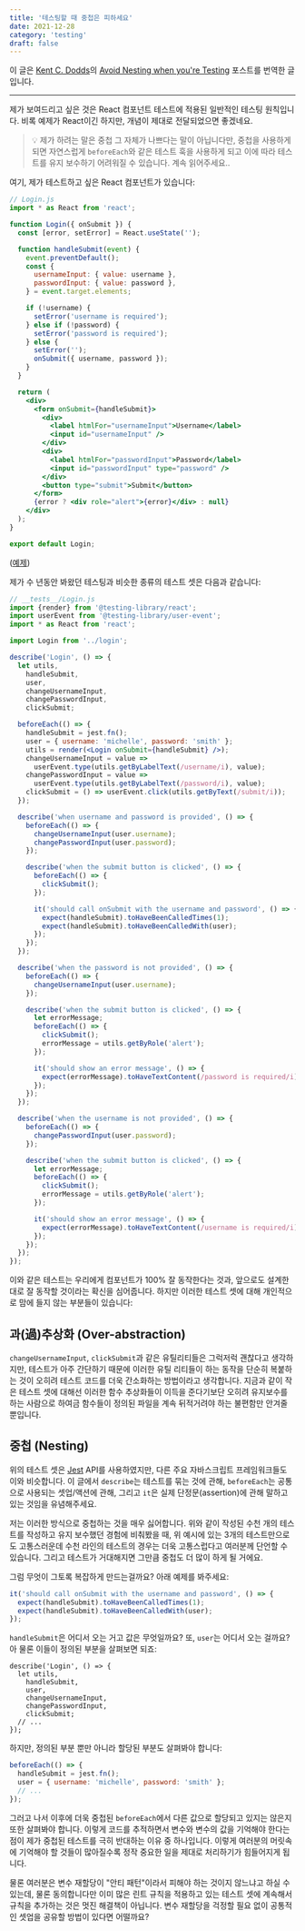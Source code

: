 ```yaml
---
title: '테스팅할 때 중첩은 피하세요'
date: 2021-12-28
category: 'testing'
draft: false
---
```


이 글은 [Kent C. Dodds](https://kentcdodds.com/)의 [Avoid Nesting when you're Testing](https://kentcdodds.com/blog/avoid-nesting-when-youre-testing) 포스트를 번역한 글입니다.

<hr class="custom-hr">

제가 보여드리고 싶은 것은 React 컴포넌트 테스트에 적용된 일반적인 테스팅 원칙입니다. 비록 예제가 React이긴 하지만, 개념이 제대로 전달되었으면 좋겠네요.

> 💡 제가 하려는 말은 중첩 그 자체가 나쁘다는 말이 아닙니다만, 중첩을 사용하게 되면 자연스럽게 `beforeEach`와 같은 테스트 훅을 사용하게 되고 이에 따라 테스트를 유지 보수하기 어려워질 수 있습니다. 계속 읽어주세요..

여기, 제가 테스트하고 싶은 React 컴포넌트가 있습니다:

```jsx
// Login.js
import * as React from 'react';

function Login({ onSubmit }) {
  const [error, setError] = React.useState('');

  function handleSubmit(event) {
    event.preventDefault();
    const {
      usernameInput: { value: username },
      passwordInput: { value: password },
    } = event.target.elements;

    if (!username) {
      setError('username is required');
    } else if (!password) {
      setError('password is required');
    } else {
      setError('');
      onSubmit({ username, password });
    }
  }

  return (
    <div>
      <form onSubmit={handleSubmit}>
        <div>
          <label htmlFor="usernameInput">Username</label>
          <input id="usernameInput" />
        </div>
        <div>
          <label htmlFor="passwordInput">Password</label>
          <input id="passwordInput" type="password" />
        </div>
        <button type="submit">Submit</button>
      </form>
      {error ? <div role="alert">{error}</div> : null}
    </div>
  );
}

export default Login;
```

([예제](https://codesandbox.io/s/divine-mountain-pogxj?file=/src/App.js))

제가 수 년동안 봐왔던 테스팅과 비슷한 종류의 테스트 셋은 다음과 같습니다:

```jsx
// __tests__/Login.js
import {render} from '@testing-library/react';
import userEvent from '@testing-library/user-event';
import * as React from 'react';

import Login from '../login';

describe('Login', () => {
  let utils,
    handleSubmit,
    user,
    changeUsernameInput,
    changePasswordInput,
    clickSubmit;

  beforeEach(() => {
    handleSubmit = jest.fn();
    user = { username: 'michelle', password: 'smith' };
    utils = render(<Login onSubmit={handleSubmit} />);
    changeUsernameInput = value =>
      userEvent.type(utils.getByLabelText(/username/i), value);
    changePasswordInput = value =>
      userEvent.type(utils.getByLabelText(/password/i), value);
    clickSubmit = () => userEvent.click(utils.getByText(/submit/i));
  });

  describe('when username and password is provided', () => {
    beforeEach(() => {
      changeUsernameInput(user.username);
      changePasswordInput(user.password);
    });

    describe('when the submit button is clicked', () => {
      beforeEach(() => {
        clickSubmit();
      });

      it('should call onSubmit with the username and password', () => {
        expect(handleSubmit).toHaveBeenCalledTimes(1);
        expect(handleSubmit).toHaveBeenCalledWith(user);
      });
    });
  });

  describe('when the password is not provided', () => {
    beforeEach(() => {
      changeUsernameInput(user.username);
    });

    describe('when the submit button is clicked', () => {
      let errorMessage;
      beforeEach(() => {
        clickSubmit();
        errorMessage = utils.getByRole('alert');
      });

      it('should show an error message', () => {
        expect(errorMessage).toHaveTextContent(/password is required/i);
      });
    });
  });

  describe('when the username is not provided', () => {
    beforeEach(() => {
      changePasswordInput(user.password);
    });

    describe('when the submit button is clicked', () => {
      let errorMessage;
      beforeEach(() => {
        clickSubmit();
        errorMessage = utils.getByRole('alert');
      });

      it('should show an error message', () => {
        expect(errorMessage).toHaveTextContent(/username is required/i);
      });
    });
  });
});
```

이와 같은 테스트는 우리에게 컴포넌트가 100% 잘 동작한다는 것과, 앞으로도 설계한대로 잘 동작할 것이라는 확신을 심어줍니다. 하지만 이러한 테스트 셋에 대해 개인적으로 맘에 들지 않는 부분들이 있습니다:

## 과(過)추상화 (Over-abstraction)

`changeUsernameInput`, `clickSubmit`과 같은 유틸리티들은 그럭저럭 괜찮다고 생각하지만, 테스트가 아주 간단하기 때문에 이러한 유틸
리티들이 하는 동작을 단순히 복붙하는 것이 오히려 테스트 코드를 더욱 간소화하는 방법이라고 생각합니다. 지금과 같이 작은 테스트 셋에 대해선 이러한 함수 추상화들이 이득을 준다기보단 오히려 유지보수를 하는 사람으로 하여금 함수들이 정의된 파일을 계속 뒤적거려야 하는 불편함만 안겨줄 뿐입니다.

## 중첩 (Nesting)

위의 테스트 셋은 [Jest](https://jestjs.io/) API를 사용하였지만, 다른 주요 자바스크립트 프레임워크들도 이와 비슷합니다. 이 글에서 `describe`는 테스트를 묶는 것에 관해, `beforeEach`는 공통으로 사용되는 셋업/액션에 관해, 그리고 `it`은 실제 단정문(assertion)에 관해 말하고 있는 것임을 유념해주세요.

저는 이러한 방식으로 중첩하는 것을 매우 싫어합니다. 위와 같이 작성된 수천 개의 테스트를 작성하고 유지 보수했던 경험에 비춰봤을 때, 위 예시에 있는 3개의 테스트만으로도 고통스러운데 수천 라인의 테스트의 경우는 더욱 고통스럽다고 여러분께 단언할 수 있습니다. 그리고 테스트가 거대해지면 그만큼 중첩도 더 많이 하게 될 거에요.

그럼 무엇이 그토록 복잡하게 만드는걸까요? 아래 예제를 봐주세요:

```js
it('should call onSubmit with the username and password', () => {
  expect(handleSubmit).toHaveBeenCalledTimes(1);
  expect(handleSubmit).toHaveBeenCalledWith(user);
});
```

`handleSubmit`은 어디서 오는 거고 값은 무엇일까요? 또, `user`는 어디서 오는 걸까요? 아 물론 이들이 정의된 부분을 살펴보면 되죠:

```js{3-4}
describe('Login', () => {
  let utils,
    handleSubmit,
    user,
    changeUsernameInput,
    changePasswordInput,
    clickSubmit;
  // ...
});
```

하지만, 정의된 부분 뿐만 아니라 할당된 부분도 살펴봐야 합니다:

```js
beforeEach(() => {
  handleSubmit = jest.fn();
  user = { username: 'michelle', password: 'smith' };
  // ...
});
```

그러고 나서 이후에 더욱 중첩된 `beforeEach`에서 다른 값으로 할당되고 있지는 않은지 또한 살펴봐야 합니다. 이렇게 코드를 추적하면서 변수와 변수의 값을 기억해야 한다는 점이 제가 중첩된 테스트를 극히 반대하는 이유 중 하나입니다. 이렇게 여러분의 머릿속에 기억해야 할 것들이 많아질수록 정작 중요한 일을 제대로 처리하기가 힘들어지게 됩니다.

물론 여러분은 변수 재할당이 "안티 패턴"이라서 피해야 하는 것이지 않느냐고 하실 수 있는데, 물론 동의합니다만 이미 많은 린트 규칙을 적용하고 있는 테스트 셋에 계속해서 규칙을 추가하는 것은 멋진 해결책이 아닙니다. 변수 재할당을 걱정할 필요 없이 공통적인 셋업을 공유할 방법이 있다면 어떨까요?